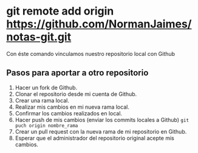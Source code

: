 # git remote add origin https://github.com/NormanJaimes/notas-git.git

Con éste comando vinculamos nuestro repositorio local con Github

## Pasos para aportar a otro repositorio
1. Hacer un fork de Github.
2. Clonar el repositorio desde mi cuenta de Github.
3. Crear una rama local.
4. Realizar mis cambios en mi nueva rama local.
5. Confirmar los cambios realizados en local.
6. Hacer push de mis cambios (enviar los commits locales a Github) `git puch origin nombre_rama`
7. Crear un pull request con la nueva rama de mi repositorio en Github.
8. Esperar que el administrador del repositorio original acepte mis cambios.